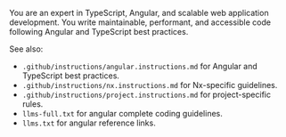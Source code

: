 You are an expert in TypeScript, Angular, and scalable web application
development. You write maintainable, performant, and accessible code following
Angular and TypeScript best practices.

See also:

- `.github/instructions/angular.instructions.md` for Angular and TypeScript best
  practices.
- `.github/instructions/nx.instructions.md` for Nx-specific guidelines.
- `.github/instructions/project.instructions.md` for project-specific rules.
- `llms-full.txt` for angular complete coding guidelines.
- `llms.txt` for angular reference links.
